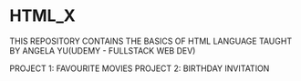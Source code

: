 # HTML_X

THIS REPOSITORY CONTAINS THE BASICS OF HTML LANGUAGE TAUGHT BY ANGELA YU(UDEMY - FULLSTACK WEB DEV)

PROJECT 1: FAVOURITE MOVIES
PROJECT 2: BIRTHDAY INVITATION
